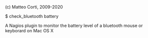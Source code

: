  (c) Matteo Corti, 2009-2020

$ check_bluetooth battery

A Nagios plugin to monitor the battery level of a bluetooth mouse or keyborard on
Mac OS X

